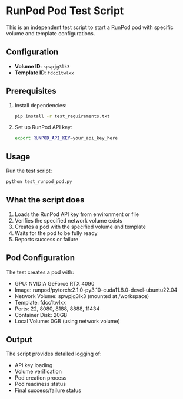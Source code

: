 # RunPod Pod Test Script

This is an independent test script to start a RunPod pod with specific volume and template configurations.

## Configuration

- **Volume ID**: `spwpjg3lk3`
- **Template ID**: `fdcc1twlxx`

## Prerequisites

1. Install dependencies:
   ```bash
   pip install -r test_requirements.txt
   ```

2. Set up RunPod API key:
   ```bash
   export RUNPOD_API_KEY=your_api_key_here
   ```

## Usage

Run the test script:
```bash
python test_runpod_pod.py
```

## What the script does

1. Loads the RunPod API key from environment or file
2. Verifies the specified network volume exists
3. Creates a pod with the specified volume and template
4. Waits for the pod to be fully ready
5. Reports success or failure

## Pod Configuration

The test creates a pod with:
- GPU: NVIDIA GeForce RTX 4090
- Image: runpod/pytorch:2.1.0-py3.10-cuda11.8.0-devel-ubuntu22.04
- Network Volume: spwpjg3lk3 (mounted at /workspace)
- Template: fdcc1twlxx
- Ports: 22, 8080, 8188, 8888, 11434
- Container Disk: 20GB
- Local Volume: 0GB (using network volume)

## Output

The script provides detailed logging of:
- API key loading
- Volume verification
- Pod creation process
- Pod readiness status
- Final success/failure status
